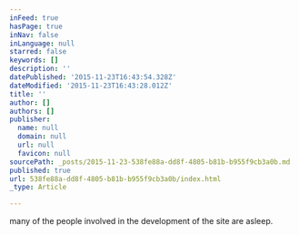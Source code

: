 ```yaml
---
inFeed: true
hasPage: true
inNav: false
inLanguage: null
starred: false
keywords: []
description: ''
datePublished: '2015-11-23T16:43:54.328Z'
dateModified: '2015-11-23T16:43:28.012Z'
title: ''
author: []
authors: []
publisher:
  name: null
  domain: null
  url: null
  favicon: null
sourcePath: _posts/2015-11-23-538fe88a-dd8f-4805-b81b-b955f9cb3a0b.md
published: true
url: 538fe88a-dd8f-4805-b81b-b955f9cb3a0b/index.html
_type: Article

---
```

many of the people involved in the development of the site are asleep.